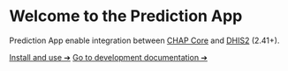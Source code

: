 # Welcome to the Prediction App
Prediction App enable integration between [CHAP Core](https://github.com/dhis2-chap/chap-core) and [DHIS2](https://dhis2.org/) (2.41+).

[Install and use ➔](doc/development/README.md) 
[Go to development documentation ➔](doc/development/README.md) 


